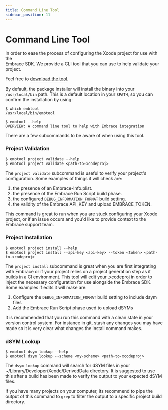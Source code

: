 ```yaml
---
title: Command Line Tool
sidebar_position: 11
---
```


# Command Line Tool

In order to ease the process of configuring the Xcode project for use with the  
Embrace SDK. We provide a CLI tool that you can use to help validate your  
project.  

Feel free to [download the tool](https://downloads.embrace.io/embtool/embtool-latest.pkg).

By default, the package installer will install the binary into your
`/usr/local/bin` path. This is a default location in your `$PATH`, so you can
confirm the installation by using:

```shell-session
$ which embtool
/usr/local/bin/embtool

$ embtool --help
OVERVIEW: A command line tool to help with Embrace integration
```

There are a few subcommands to be aware of when using this tool.

### Project Validation

```shell-session
$ embtool project validate --help
$ embtool project validate <path-to-xcodeproj>
```

The `project validate` subcommand is useful to verify your project's
configuration. Some examples of things it will check are:

1) the presence of an Embrace-Info.plist.
1) the presence of the Embrace Run Script build phase.
1) the configured `DEBUG_INFORMATION_FORMAT` build setting.
1) the validity of the Embrace API_KEY and upload EMBRACE_TOKEN.

This command is great to run when you are stuck configuring your Xcode project,
or if an issue occurs and you'd like to provide context to the Embrace support team.

### Project Installation

```shell-session
$ embtool project install --help
$ embtool project install --api-key <api-key> --token <token> <path-to-xcodeproj>
```

The `project install` subcommand is great when you are first integrating with
Embrace or if your project relies on a project generation step as it builds
in a CI environment. This tool will edit your .xcodeproj in order to inject the
necessary configuration for use alongside the Embrace SDK. Some examples if
edits it will make are:

1) Configure the `DEBUG_INFORMATION_FORMAT` build setting to include dsym files
1) Add the Embrace Run Script phase used to upload dSYMs

It is recommended that you run this command with a clean state in your
version control system. For instance in git, stash any changes you may have
made so it is very clear what changes the install command makes.

### dSYM Lookup

```shell-session
$ embtool dsym lookup --help
$ embtool dsym lookup --scheme <my-scheme> <path-to-xcodeproj>
```

The `dsym lookup` command will search for dSYM files in your
~/Library/Developer/Xcode/DerivedData directory. It is suggested to use this
after a build has been made to verify the output to your expected dSYM files.

If you have many projects on your computer, its recommend to pipe the output
of this command to `grep` to filter the output to a specific project build
directory.
